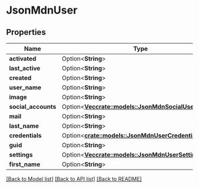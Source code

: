 # JsonMdnUser

## Properties

Name | Type | Description | Notes
------------ | ------------- | ------------- | -------------
**activated** | Option<**String**> |  | [optional]
**last_active** | Option<**String**> |  | [optional]
**created** | Option<**String**> |  | [optional]
**user_name** | Option<**String**> |  | [optional]
**image** | Option<**String**> |  | [optional]
**social_accounts** | Option<[**Vec<crate::models::JsonMdnSocialUserObject>**](json_MDN_SocialUserObject.md)> |  | [optional]
**mail** | Option<**String**> |  | [optional]
**last_name** | Option<**String**> |  | [optional]
**credentials** | Option<[**crate::models::JsonMdnUserCredentials**](json_MDN_UserCredentials.md)> |  | [optional]
**guid** | Option<**String**> |  | [optional]
**settings** | Option<[**Vec<crate::models::JsonMdnUserSetting>**](json_MDN_UserSetting.md)> |  | [optional]
**first_name** | Option<**String**> |  | [optional]

[[Back to Model list]](../README.md#documentation-for-models) [[Back to API list]](../README.md#documentation-for-api-endpoints) [[Back to README]](../README.md)


